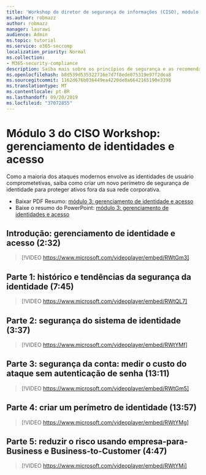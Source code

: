 ```yaml
---
title: 'Workshop do diretor de segurança de informações (CISO), módulo 3: identidade e gerenciamento de acesso'
ms.author: robmazz
author: robmazz
manager: laurawi
audience: Admin
ms.topic: tutorial
ms.service: o365-seccomp
localization_priority: Normal
ms.collection:
- M365-security-compliance
description: Saiba mais sobre os princípios de segurança e as recomendações para modernização de segurança em sua organização.
ms.openlocfilehash: b8d539d535322716e7d7f8ede075319e97f2dea8
ms.sourcegitcommit: 1162d676b036449ea4220de8a6642165190e3398
ms.translationtype: MT
ms.contentlocale: pt-BR
ms.lasthandoff: 09/20/2019
ms.locfileid: "37072855"
---
```

# <a name="ciso-workshop-module-3-identity-and-access-management"></a>Módulo 3 do CISO Workshop: gerenciamento de identidades e acesso 

Como a maioria dos ataques modernos envolve as identidades de usuário comprometetivas, saiba como criar um novo perímetro de segurança de identidade para proteger ativos fora da sua rede corporativa.

- Baixar PDF Resumo: [módulo 3: gerenciamento de identidade e acesso](../media/ciso-workshop-3-identity-protection.pdf)
- Baixe o resumo do PowerPoint: [módulo 3: gerenciamento de identidades e acesso](https://docs.microsoft.com/office365/securitycompliance/media/ciso-workshop-3-identity-protection.pptx)

## <a name="introduction-identity-and-access-management-232"></a>Introdução: gerenciamento de identidade e acesso (2:32)

> [!VIDEO https://www.microsoft.com/videoplayer/embed/RWtGm3]

## <a name="part-1-history-and-trends-of-identity-security-745"></a>Parte 1: histórico e tendências da segurança da identidade (7:45)

> [!VIDEO https://www.microsoft.com/videoplayer/embed/RWtQL7]

## <a name="part-2-identity-system-security-337"></a>Parte 2: segurança do sistema de identidade (3:37)

> [!VIDEO https://www.microsoft.com/videoplayer/embed/RWtYMf]

## <a name="part-3-account-security-measuring-cost-of-attack-password-less-authentication-1311"></a>Parte 3: segurança da conta: medir o custo do ataque sem autenticação de senha (13:11)

> [!VIDEO https://www.microsoft.com/videoplayer/embed/RWtGm5]

## <a name="part-4-build-an-identity-perimeter-1357"></a>Parte 4: criar um perímetro de identidade (13:57)

> [!VIDEO https://www.microsoft.com/videoplayer/embed/RWtYMg]

## <a name="part-5-lowering-risk-using-business-to-business-and-business-to-customer-447"></a>Parte 5: reduzir o risco usando empresa-para-Business e Business-to-Customer (4:47)

> [!VIDEO https://www.microsoft.com/videoplayer/embed/RWtYMi]